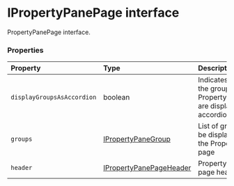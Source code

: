 # IPropertyPanePage interface





PropertyPanePage interface.




### Properties

| Property	   | Type	| Description|
|:-------------|:-------|:-----------|
|`displayGroupsAsAccordion`      | boolean | Indicates whether the groups on the PropertyPanePage are displayed as accordion or not |
|`groups`      | [IPropertyPaneGroup](IPropertyPaneGroup.md) | List of groups to be displayed on the PropertyPane page |
|`header`      | [IPropertyPanePageHeader](IPropertyPanePageHeader.md) | PropertyPane page header |




